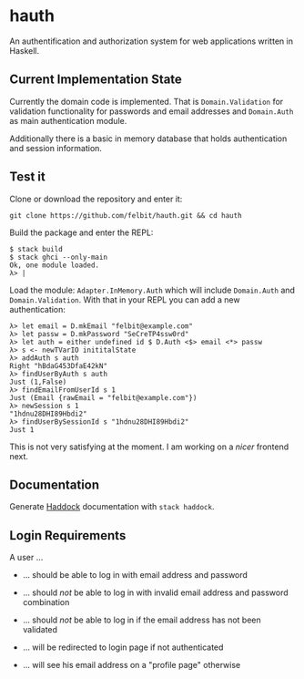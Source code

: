 # hauth

An authentification and authorization system for web applications written in Haskell.

## Current Implementation State

Currently the domain code is implemented. That is `Domain.Validation` for validation
functionality for passwords and email addresses and `Domain.Auth` as main
authentication module.

Additionally there is a basic in memory database that holds authentication and session
information.

## Test it

Clone or download the repository and enter it:

```
git clone https://github.com/felbit/hauth.git && cd hauth
```

Build the package and enter the REPL:

```
$ stack build
$ stack ghci --only-main
Ok, one module loaded.
λ> |
```

Load the module: `Adapter.InMemory.Auth` which will include `Domain.Auth` and
`Domain.Validation`. With that in your REPL you can add a new authentication:

```
λ> let email = D.mkEmail "felbit@example.com"
λ> let passw = D.mkPassword "SeCreTP4ssw0rd"
λ> let auth = either undefined id $ D.Auth <$> email <*> passw
λ> s <- newTVarIO inititalState
λ> addAuth s auth
Right "hBdaG453DfaE42kN"
λ> findUserByAuth s auth
Just (1,False)
λ> findEmailFromUserId s 1
Just (Email {rawEmail = "felbit@example.com"})
λ> newSession s 1
"1hdnu28DHI89Hbdi2"
λ> findUserBySessionId s "1hdnu28DHI89Hbdi2"
Just 1
```

This is not very satisfying at the moment. I am working on a _nicer_ frontend next.

## Documentation

Generate [Haddock](https://www.haskell.org/haddock) documentation with `stack haddock`.

## Login Requirements

A user ...
* ... should be able to log in with email address and password
* ... should *not* be able to log in with invalid email address and password combination
* ... should *not* be able to log in if the email address has not been validated

* ... will be redirected to login page if not authenticated
* ... will see his email address on a "profile page" otherwise